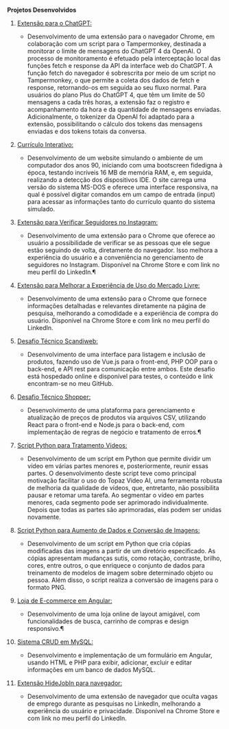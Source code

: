 **Projetos Desenvolvidos**

1. [Extensão para o ChatGPT:](https://github.com/sangoi-exe/das-gptInfoTool)
    - Desenvolvimento de uma extensão para o navegador Chrome, em colaboração com um script para o Tampermonkey, destinada a monitorar o limite de mensagens do ChatGPT 4 da OpenAI. O processo de monitoramento é efetuado pela interceptação local das funções fetch e response da API da interface web do ChatGPT. A função fetch do navegador é sobrescrita por meio de um script no Tampermonkey, o que permite a coleta dos dados de fetch e response, retornando-os em seguida ao seu fluxo normal. Para usuários do plano Plus do ChatGPT 4, que têm um limite de 50 mensagens a cada três horas, a extensão faz o registro e acompanhamento da hora e da quantidade de mensagens enviadas. Adicionalmente, o tokenizer da OpenAI foi adaptado para a extensão, possibilitando o cálculo dos tokens das mensagens enviadas e dos tokens totais da conversa.

2. [Currículo Interativo:](https://github.com/sangoi-exe/das-portfolio)
    - Desenvolvimento de um website simulando o ambiente de um computador dos anos 90, iniciando com uma bootscreen fidedigna à época, testando incríveis 16 MB de memória RAM, e, em seguida, realizando a detecção dos dispositivos IDE. O site carrega uma versão do sistema MS-DOS e oferece uma interface responsiva, na qual é possível digitar comandos em um campo de entrada (input) para acessar as informações tanto do currículo quanto do sistema simulado.

3. [Extensão para Verificar Seguidores no Instagram:](https://chrome.google.com/webstore/detail/seguid%C3%B4metro-quem-me-segu/omgdljfkdkebckblcgjbndghgnndjjag)
    - Desenvolvimento de uma extensão para o Chrome que oferece ao usuário a possibilidade de verificar se as pessoas que ele segue estão seguindo de volta, diretamente do navegador. Isso melhora a experiência do usuário e a conveniência no gerenciamento de seguidores no Instagram. Disponível na Chrome Store e com link no meu perfil do LinkedIn.¶

4. [Extensão para Melhorar a Experiência de Uso do Mercado Livre:](https://chrome.google.com/webstore/detail/lnimnppjmnagicphkdbplipabjcikkgl)
    - Desenvolvimento de uma extensão para o Chrome que fornece informações detalhadas e relevantes diretamente na página de pesquisa, melhorando a comodidade e a experiência de compra do usuário. Disponível na Chrome Store e com link no meu perfil do LinkedIn.

5. [Desafio Técnico Scandiweb:](https://github.com/sangoi-exe/das-scandiweb)
    - Desenvolvimento de uma interface para listagem e inclusão de produtos, fazendo uso de Vue.js para o front-end, PHP OOP para o back-end, e API rest para comunicação entre ambos. Este desafio está hospedado online e disponível para testes, o conteúdo e link encontram-se no meu GitHub.

6. [Desafio Técnico Shopper:](https://github.com/sangoi-exe/shopper-desafio)
    - Desenvolvimento de uma plataforma para gerenciamento e atualização de preços de produtos via arquivos CSV, utilizando React para o front-end e Node.js para o back-end, com implementação de regras de negócio e tratamento de erros.¶

7. [Script Python para Tratamento Vídeos:](https://github.com/sangoi-exe/das-splitOrJoin)
    - Desenvolvimento de um script em Python que permite dividir um vídeo em várias partes menores e, posteriormente, reunir essas partes. O desenvolvimento deste script teve como principal motivação facilitar o uso do Topaz Video AI, uma ferramenta robusta de melhoria da qualidade de vídeos, que, entretanto, não possibilita pausar e retomar uma tarefa. Ao segmentar o vídeo em partes menores, cada segmento pode ser aprimorado individualmente. Depois que todas as partes são aprimoradas, elas podem ser unidas novamente.

8. [Script Python para Aumento de Dados e Conversão de Imagens:](https://github.com/sangoi-exe/das-dataAugmentation)
    - Desenvolvimento de um script em Python que cria cópias modificadas das imagens a partir de um diretório especificado. As cópias apresentam mudanças sutis, como rotação, contraste, brilho, cores, entre outros, o que enriquece o conjunto de dados para treinamento de modelos de imagem sobre determinado objeto ou pessoa. Além disso, o script realiza a conversão de imagens para o formato PNG.

9. [Loja de E-commerce em Angular:](https://github.com/sangoi-exe/nariga-store)
    - Desenvolvimento de uma loja online de layout amigável, com funcionalidades de busca, carrinho de compras e design responsivo.¶

10. [Sistema CRUD em MySQL:](https://github.com/sangoi-exe/angular-php-api)
    - Desenvolvimento e implementação de um formulário em Angular, usando HTML e PHP para exibir, adicionar, excluir e editar informações em um banco de dados MySQL.

11. [Extensão HideJobIn para navegador:](https://github.com/sangoi-exe/hidejobin-extension)
    - Desenvolvimento de uma extensão de navegador que oculta vagas de emprego durante as pesquisas no LinkedIn, melhorando a experiência do usuário e privacidade. Disponível na Chrome Store e com link no meu perfil do LinkedIn.